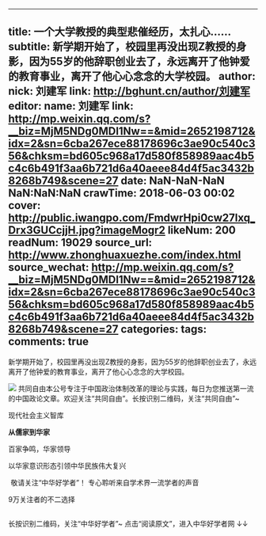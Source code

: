 
---
title: 一个大学教授的典型悲催经历，太扎心……
subtitle: 新学期开始了，校园里再没出现Z教授的身影，因为55岁的他辞职创业去了，永远离开了他钟爱的教育事业，离开了他心心念念的大学校园。
author: 
  nick: 刘建军
  link: http://bghunt.cn/author/刘建军
editor: 
  name: 刘建军
  link: http://mp.weixin.qq.com/s?__biz=MjM5NDg0MDI1Nw==&mid=2652198712&idx=2&sn=6cba267ece88178696c3ae90c540c356&chksm=bd605c968a17d580f858989aac4b5c4c6b491f3aa6b721d6a40aeee84d4f5ac3432b8268b749&scene=27
date: NaN-NaN-NaN NaN:NaN:NaN
crawTime: 2018-06-03 00:02
cover: http://public.iwangpo.com/FmdwrHpi0cw27lxq_Drx3GUCcjjH.jpg?imageMogr2
likeNum: 200
readNum: 19029
source_url: http://www.zhonghuaxuezhe.com/index.html
source_wechat: http://mp.weixin.qq.com/s?__biz=MjM5NDg0MDI1Nw==&mid=2652198712&idx=2&sn=6cba267ece88178696c3ae90c540c356&chksm=bd605c968a17d580f858989aac4b5c4c6b491f3aa6b721d6a40aeee84d4f5ac3432b8268b749&scene=27
categories: 
tags: 
comments: true
---
新学期开始了，校园里再没出现Z教授的身影，因为55岁的他辞职创业去了，永远离开了他钟爱的教育事业，离开了他心心念念的大学校园。
<!--more-->
![](http://public.iwangpo.com/FvmN9h2NjFFStwk19Q3BdzkxBKy9.jpg?imageView2/2/w/600)
共同自由本公号专注于中国政治体制改革的理论与实践，每日为您推送第一流的中国政论文章。欢迎关注“共同自由”。长按识别二维码，关注“共同自由”~
![](data:image/gif;base64,iVBORw0KGgoAAAANSUhEUgAAAAEAAAABCAYAAAAfFcSJAAAADUlEQVQImWNgYGBgAAAABQABh6FO1AAAAABJRU5ErkJggg==)

现代社会主义智库
![](data:image/gif;base64,iVBORw0KGgoAAAANSUhEUgAAAAEAAAABCAYAAAAfFcSJAAAADUlEQVQImWNgYGBgAAAABQABh6FO1AAAAABJRU5ErkJggg==)

**从儒家到华家**

百家争鸣，华家领导

以华家意识形态引领中华民族伟大复兴

![](data:image/gif;base64,iVBORw0KGgoAAAANSUhEUgAAAAEAAAABCAYAAAAfFcSJAAAADUlEQVQImWNgYGBgAAAABQABh6FO1AAAAABJRU5ErkJggg==)
敬请关注“中华好学者”！
专心聆听来自学术界一流学者的声音

9万关注者的不二选择

![](data:image/gif;base64,iVBORw0KGgoAAAANSUhEUgAAAAEAAAABCAYAAAAfFcSJAAAADUlEQVQImWNgYGBgAAAABQABh6FO1AAAAABJRU5ErkJggg==)

长按识别二维码，关注“中华好学者”~
点击“阅读原文”，进入中华好学者网
↓↓
    